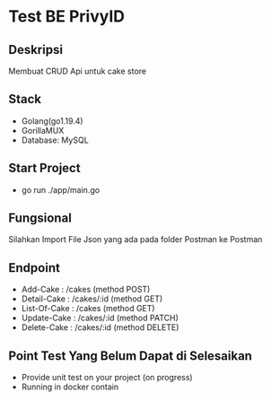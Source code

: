 # Test BE PrivyID

## Deskripsi 
Membuat CRUD Api untuk cake store

## Stack 
- Golang(go1.19.4)
- GorillaMUX
- Database: MySQL

## Start Project
- go run ./app/main.go

## Fungsional
Silahkan Import File Json yang ada pada folder Postman ke Postman

## Endpoint
- Add-Cake : /cakes (method POST)
- Detail-Cake : /cakes/:id (method GET)
- List-Of-Cake : /cakes (method GET)
- Update-Cake : /cakes/:id (method PATCH)
- Delete-Cake : /cakes/:id (method DELETE)

## Point Test Yang Belum Dapat di Selesaikan
- Provide unit test on your project (on progress)
- Running in docker contain